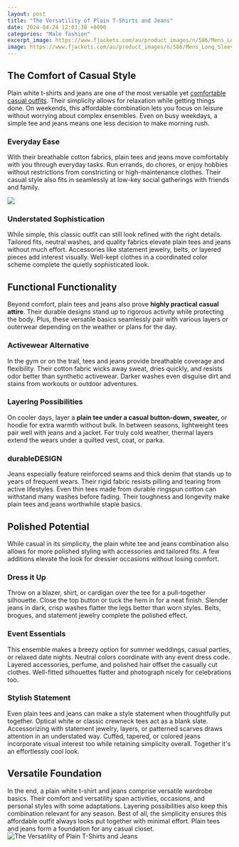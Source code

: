 ```yaml
---
layout: post
title: "The Versatility of Plain T-Shirts and Jeans"
date: 2024-04-28 12:03:38 +0000
categories: "Male fashion"
excerpt_image: https://www.fjackets.com/au/product_images/n/586/Mens_Long_Sleeve_Tee_Shirts__86233_zoom.jpg
image: https://www.fjackets.com/au/product_images/n/586/Mens_Long_Sleeve_Tee_Shirts__86233_zoom.jpg
---
```


## The Comfort of Casual Style
Plain white t-shirts and jeans are one of the most versatile yet [comfortable casual outfits](https://store.fi.io.vn/ugly-christmas-sweater-funny-french-bulldog-dog-unicorn). Their simplicity allows for relaxation while getting things done. On weekends, this affordable combination lets you focus on leisure without worrying about complex ensembles. Even on busy weekdays, a simple tee and jeans means one less decision to make morning rush. 
### Everyday Ease
With their breathable cotton fabrics, plain tees and jeans move comfortably with you through everyday tasks. Run errands, do chores, or enjoy hobbies without restrictions from constricting or high-maintenance clothes. Their casual style also fits in seamlessly at low-key social gatherings with friends and family. 

![](https://www.theadairgroup.com/blog/wp-content/uploads/2020/05/t-shirt-versatility-graphic.jpg)
### Understated Sophistication  
While simple, this classic outfit can still look refined with the right details. Tailored fits, neutral washes, and quality fabrics elevate plain tees and jeans without much effort. Accessories like statement jewelry, belts, or layered pieces add interest visually. Well-kept clothes in a coordinated color scheme complete the quietly sophisticated look.
## Functional Functionality
Beyond comfort, plain tees and jeans also prove **highly practical casual attire**. Their durable designs stand up to rigorous activity while protecting the body. Plus, these versatile basics seamlessly pair with various layers or outerwear depending on the weather or plans for the day.
### Activewear Alternative
In the gym or on the trail, tees and jeans provide breathable coverage and flexibility. Their cotton fabric wicks away sweat, dries quickly, and resists odor better than synthetic activewear. Darker washes even disguise dirt and stains from workouts or outdoor adventures.  
### Layering Possibilities  
On cooler days, layer a **plain tee under a casual button-down, sweater,** or hoodie for extra warmth without bulk. In between seasons, lightweight tees pair well with jeans and a jacket. For truly cold weather, thermal layers extend the wears under a quilted vest, coat, or parka.
### durableDESIGN
Jeans especially feature reinforced seams and thick denim that stands up to years of frequent wears. Their rigid fabric resists pilling and tearing from active lifestyles. Even thin tees made from durable ringspun cotton can withstand many washes before fading. Their toughness and longevity make plain tees and jeans worthwhile staple basics.
## Polished Potential  
While casual in its simplicity, the plain white tee and jeans combination also allows for more polished styling with accessories and tailored fits. A few additions elevate the look for dressier occasions without losing comfort.
### Dress it Up
Throw on a blazer, shirt, or cardigan over the tee for a pull-together silhouette. Close the top button or tuck the hem in for a neat finish. Slender jeans in dark, crisp washes flatter the legs better than worn styles. Belts, brogues, and statement jewelry complete the polished effect.
### Event Essentials  
This ensemble makes a breezy option for summer weddings, casual parties, or relaxed date nights. Neutral colors coordinate with any event dress code. Layered accessories, perfume, and polished hair offset the casually cut clothes. Well-fitted silhouettes flatter and photograph nicely for celebrations too.
### Stylish Statement 
Even plain tees and jeans can make a style statement when thoughtfully put together. Optical white or classic crewneck tees act as a blank slate. Accessorizing with statement jewelry, layers, or patterned scarves draws attention in an understated way. Cuffed, tapered, or colored jeans incorporate visual interest too while retaining simplicity overall. Together it's an effortlessly cool look. 
## Versatile Foundation
In the end, a plain white t-shirt and jeans comprise versatile wardrobe basics. Their comfort and versatility span activities, occasions, and personal styles with some adaptations. Layering possibilities also keep this combination relevant for any season. Best of all, the simplicity ensures this affordable outfit always looks put together with minimal effort. Plain tees and jeans form a foundation for any casual closet.
![The Versatility of Plain T-Shirts and Jeans](https://www.fjackets.com/au/product_images/n/586/Mens_Long_Sleeve_Tee_Shirts__86233_zoom.jpg)